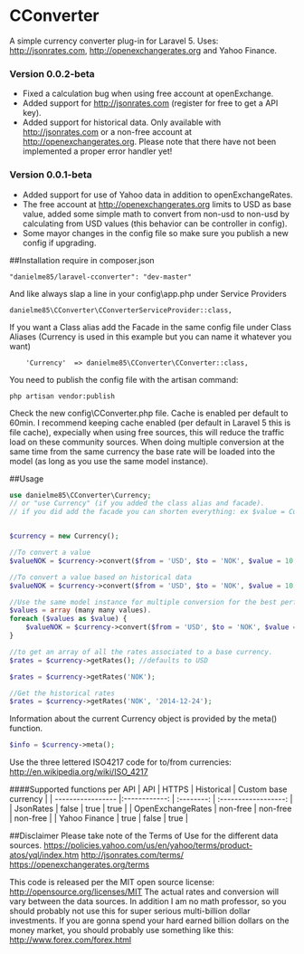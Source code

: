 # CConverter
A simple currency converter plug-in for Laravel 5. Uses: http://jsonrates.com, http://openexchangerates.org and Yahoo Finance. 

### Version 0.0.2-beta
* Fixed a calculation bug when using free account at openExchange.
* Added support for http://jsonrates.com (register for free to get a API key).
* Added support for historical data. Only available with http://jsonrates.com or a non-free account at http://openexchangerates.org.
Please note that there have not been implemented a proper error handler yet! 


### Version 0.0.1-beta
* Added support for use of Yahoo data in addition to openExchangeRates. 
* The free account at http://openexchangerates.org limits to USD as base value, added some simple math to convert from non-usd to non-usd by calculating from USD values (this behavior can be controller in config). 
* Some mayor changes in the config file so make sure you publish a new config if upgrading. 

##Installation
require in composer.json 
```
"danielme85/laravel-cconverter": "dev-master"
```

And like always slap a line in your config\app.php under Service Providers
```
danielme85\CConverter\CConverterServiceProvider::class,
```

If you want a Class alias add the Facade in the same config file under Class Aliases (Currency is used in this example but you can name it whatever you want)
```
    'Currency'  => danielme85\CConverter\CConverter::class,
```

You need to publish the config file with the artisan command:
```
php artisan vendor:publish
```

Check the new config\CConverter.php file.
Cache is enabled per default to 60min. I recommend keeping cache enabled (per default in Laravel 5 this is file cache), expecially when using free sources, this will reduce the traffic load on these community sources.
When doing multiple conversion at the same time from the same currency the base rate will be loaded into the model (as long as you use the same model instance).   
 

##Usage

```php
use danielme85\CConverter\Currency;
// or "use Currency" (if you added the class alias and facade).
// if you did add the facade you can shorten everything: ex $value = Currency::convert($from, $to, $value, $decimals), $rates = Currency::getRates().


$currency = new Currency();

//To convert a value
$valueNOK = $currency->convert($from = 'USD', $to = 'NOK', $value = 10, $decimals = 2);

//To convert a value based on historical data
$valueNOK = $currency->convert($from = 'USD', $to = 'NOK', $value = 10, $decimals = 2, $date = '2014-12-24');

//Use the same model instance for multiple conversion for the best performance. 
$values = array (many many values).
foreach ($values as $value) {
    $valueNOK = $currency->convert($from = 'USD', $to = 'NOK', $value = 10, $decimals = 2);
}

//to get an array of all the rates associated to a base currency.
$rates = $currency->getRates(); //defaults to USD

$rates = $currency->getRates('NOK');

//Get the historical rates
$rates = $currency->getRates('NOK', '2014-12-24');
```

Information about the current Currency object is provided by the meta() function.
```php
$info = $currency->meta();
```

Use the three lettered ISO4217 code for to/from currencies: http://en.wikipedia.org/wiki/ISO_4217

####Supported functions per API
| API               | HTTPS         | Historical | Custom base currency |
| ----------------- |:------------: | :--------: | :------------------: |
| JsonRates         | false         | true       |  true                |
| OpenExchangeRates | non-free      | non-free   |  non-free            |
| Yahoo Finance     | true          | false      |  true                |


##Disclaimer
Please take note of the Terms of Use for the different data sources.
https://policies.yahoo.com/us/en/yahoo/terms/product-atos/yql/index.htm
http://jsonrates.com/terms/
https://openexchangerates.org/terms

This code is released per the MIT open source license: http://opensource.org/licenses/MIT
The actual rates and conversion will vary between the data sources. 
In addition I am no math professor, so you should probably not use this for super serious multi-billion dollar investments. 
If you are gonna spend your hard earned billion dollars on the money market, you should probably use something like this: http://www.forex.com/forex.html 

